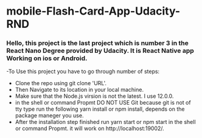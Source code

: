 # mobile-Flash-Card-App-Udacity-RND

### Hello, this project is the last project which is number 3 in the React Nano Degree provided by Udacity. It is React Native app Working on ios or Android. 
-To Use this project you have to go through number of steps: 
* Clone the repo using git clone 'URL'.
* Then Navigate to its location in your local machine.
* Make sure that the Node.js virsion is not the latest. I use 12.0.0.
* in the shell or command Propmt DO NOT USE Git because git is not of tty type run the following yarn install or npm install, depends on the package maneger you use.
* After the installation step finished run yarn start or npm start in the shell or command Propmt. it will work on http://localhost:19002/.
